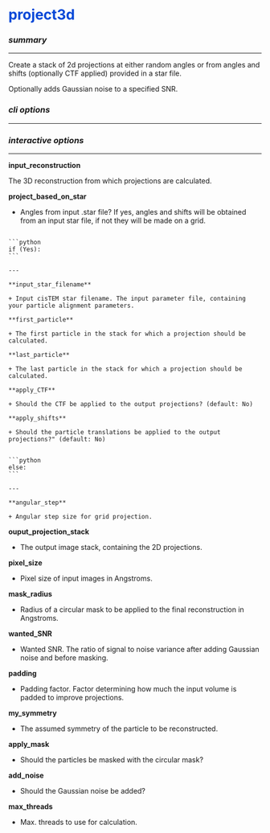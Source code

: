 # <span style="color: #0048d8">**project3d**</span>

### *summary*
---

Create a stack of 2d projections at either random angles or from angles and shifts (optionally CTF applied) provided in a star file. 

Optionally adds Gaussian noise to a specified SNR.

### *cli options*
---


### *interactive options*
---

**input_reconstruction** 

The 3D reconstruction from which projections are calculated.

**project_based_on_star**

+ Angles from input .star file? If yes, angles and shifts will be obtained from an input star file, if not they will be made on a grid.

````{panels}

```python
if (Yes):
```

---

**input_star_filename**

+ Input cisTEM star filename. The input parameter file, containing your particle alignment parameters.

**first_particle**

+ The first particle in the stack for which a projection should be calculated.

**last_particle**

+ The last particle in the stack for which a projection should be calculated.

**apply_CTF**

+ Should the CTF be applied to the output projections? (default: No)

**apply_shifts**

+ Should the particle translations be applied to the output projections?" (default: No)

````

````{panels}

```python
else:
```

---

**angular_step**

+ Angular step size for grid projection.

````


**ouput_projection_stack**

+ The output image stack, containing the 2D projections.

**pixel_size**

+ Pixel size of input images in Angstroms.

**mask_radius**

+ Radius of a circular mask to be applied to the final reconstruction in Angstroms.

**wanted_SNR**

+ Wanted SNR. The ratio of signal to noise variance after adding Gaussian noise and before masking.

**padding**

+ Padding factor. Factor determining how much the input volume is padded to improve projections.

**my_symmetry**

+ The assumed symmetry of the particle to be reconstructed.

**apply_mask**

+ Should the particles be masked with the circular mask?

**add_noise**

+ Should the Gaussian noise be added?

**max_threads**

+ Max. threads to use for calculation.

